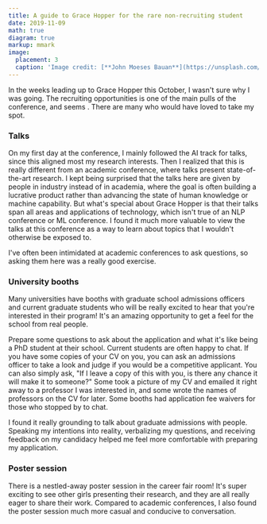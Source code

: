 ```yaml
---
title: A guide to Grace Hopper for the rare non-recruiting student
date: 2019-11-09
math: true
diagram: true
markup: mmark
image:
  placement: 3
  caption: 'Image credit: [**John Moeses Bauan**](https://unsplash.com/photos/OGZtQF8iC0g)'
---
```


In the weeks leading up to Grace Hopper this October, I wasn't sure why I was going. The recruiting opportunities is one of the main pulls of the conference, and seems . There are many who would have loved to take my spot.

### Talks
On my first day at the conference, I mainly followed the AI track for talks, since this aligned most my research interests. Then I realized that this is really different from an academic conference, where talks present state-of-the-art research. I kept being surprised that the talks here are given by people in industry instead of in academia, where the goal is often building a lucrative product rather than advancing the state of human knowledge or machine capability. But what's special about Grace Hopper is that their talks span all areas and applications of technology, which isn't true of an NLP conference or ML conference. I found it much more valuable to view the talks at this conference as a way to learn about topics that I wouldn't otherwise be exposed to.

I've often been intimidated at academic conferences to ask questions, so asking them here was a really good exercise.

### University booths
Many universities have booths with graduate school admissions officers and current graduate students who will be really excited to hear that you're interested in their program! It's an amazing opportunity to get a feel for the school from real people.

Prepare some questions to ask about the application and what it's like being a PhD student at their school. Current students are often happy to chat. If you have some copies of your CV on you, you can ask an admissions officer to take a look and judge if you would be a competitive applicant. You can also simply ask, "If I leave a copy of this with you, is there any chance it will make it to someone?" Some took a picture of my CV and emailed it right away to a professor I was interested in, and some wrote the names of professors on the CV for later. Some booths had application fee waivers for those who stopped by to chat.

I found it really grounding to talk about graduate admissions with people. Speaking my intentions into reality, verbalizing my questions, and receiving feedback on my candidacy helped me feel more comfortable with preparing my application. 

### Poster session
There is a nestled-away poster session in the career fair room! It's super exciting to see other girls presenting their research, and they are all really eager to share their work. Compared to academic conferences, I also found the poster session much more casual and conducive to conversation.
